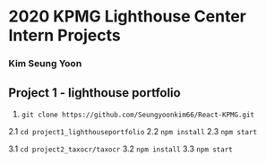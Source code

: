 # 2020 KPMG Lighthouse Center Intern Projects
### Kim Seung Yoon

## Project 1 - lighthouse portfolio 
1. `git clone https://github.com/Seungyoonkim66/React-KPMG.git`

2.1 `cd project1_lighthouseportfolio`
2.2 `npm install`
2.3 `npm start`

3.1 `cd project2_taxocr/taxocr`
3.2 `npm install`
3.3 `npm start`

